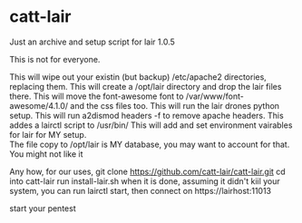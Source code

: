 # catt-lair
Just an archive and setup script for lair 1.0.5

This is not for everyone.

This will wipe out your existin (but backup) /etc/apache2 directories, replacing them.
This will create a /opt/lair directory and drop the lair files there.
This will move the font-awesome font to /var/www/font-awesome/4.1.0/ and the css files too.
This will run the lair drones python setup.
This will run a2dismod headers -f to remove apache headers.
This addes a lairctl script to /usr/bin/
This will add and set environment vairables for lair for MY setup.  
The file copy to /opt/lair is MY database, you may want to account for that.  You might not like it

Any how, for our uses, git clone https://github.com/catt-lair/catt-lair.git
cd into catt-lair
run install-lair.sh
when it is done, assuming it didn't kiil your system, you can run lairctl start, then connect on https://lairhost:11013

start your pentest
